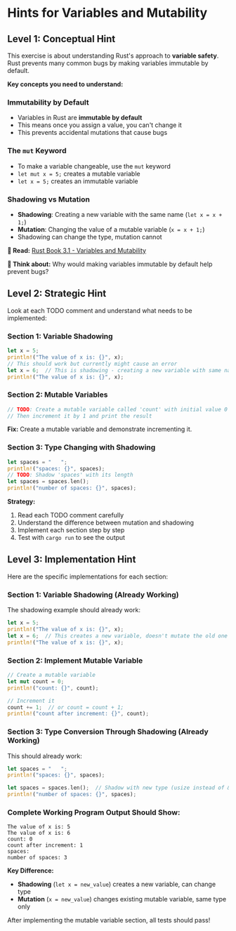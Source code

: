 # Hints for Variables and Mutability

## Level 1: Conceptual Hint

This exercise is about understanding Rust's approach to **variable safety**. Rust prevents many common bugs by making variables immutable by default.

**Key concepts you need to understand:**

### Immutability by Default
- Variables in Rust are **immutable by default**
- This means once you assign a value, you can't change it
- This prevents accidental mutations that cause bugs

### The `mut` Keyword
- To make a variable changeable, use the `mut` keyword
- `let mut x = 5;` creates a mutable variable
- `let x = 5;` creates an immutable variable

### Shadowing vs Mutation
- **Shadowing**: Creating a new variable with the same name (`let x = x + 1;`)
- **Mutation**: Changing the value of a mutable variable (`x = x + 1;`)
- Shadowing can change the type, mutation cannot

**📖 Read:** [Rust Book 3.1 - Variables and Mutability](https://doc.rust-lang.org/book/ch03-01-variables-and-mutability.html)

**💭 Think about:** Why would making variables immutable by default help prevent bugs?

## Level 2: Strategic Hint

Look at each TODO comment and understand what needs to be implemented:

### Section 1: Variable Shadowing
```rust
let x = 5;
println!("The value of x is: {}", x);
// This should work but currently might cause an error
let x = 6;  // This is shadowing - creating a new variable with same name
println!("The value of x is: {}", x);
```

### Section 2: Mutable Variables
```rust
// TODO: Create a mutable variable called 'count' with initial value 0
// Then increment it by 1 and print the result
```
**Fix:** Create a mutable variable and demonstrate incrementing it.

### Section 3: Type Changing with Shadowing
```rust
let spaces = "   ";
println!("spaces: {}", spaces);
// TODO: Shadow 'spaces' with its length
let spaces = spaces.len();
println!("number of spaces: {}", spaces);
```

**Strategy:**
1. Read each TODO comment carefully
2. Understand the difference between mutation and shadowing
3. Implement each section step by step
4. Test with `cargo run` to see the output

## Level 3: Implementation Hint

Here are the specific implementations for each section:

### Section 1: Variable Shadowing (Already Working)
The shadowing example should already work:
```rust
let x = 5;
println!("The value of x is: {}", x);
let x = 6;  // This creates a new variable, doesn't mutate the old one
println!("The value of x is: {}", x);
```

### Section 2: Implement Mutable Variable
```rust
// Create a mutable variable
let mut count = 0;
println!("count: {}", count);

// Increment it
count += 1;  // or count = count + 1;
println!("count after increment: {}", count);
```

### Section 3: Type Conversion Through Shadowing (Already Working)
This should already work:
```rust
let spaces = "   ";
println!("spaces: {}", spaces);

let spaces = spaces.len();  // Shadow with new type (usize instead of &str)
println!("number of spaces: {}", spaces);
```

### Complete Working Program Output Should Show:
```
The value of x is: 5
The value of x is: 6
count: 0
count after increment: 1
spaces:    
number of spaces: 3
```

**Key Difference:**
- **Shadowing** (`let x = new_value`) creates a new variable, can change type
- **Mutation** (`x = new_value`) changes existing mutable variable, same type only

After implementing the mutable variable section, all tests should pass!